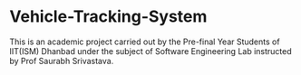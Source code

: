 # Vehicle-Tracking-System
This is an academic project carried out by the Pre-final Year Students of IIT(ISM) Dhanbad under the subject of Software Engineering Lab instructed by Prof Saurabh Srivastava.
